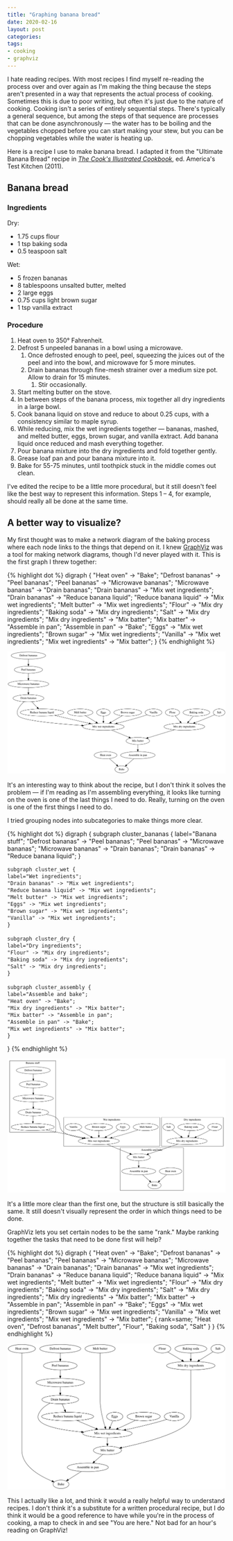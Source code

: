 ```yaml
---
title: "Graphing banana bread"
date: 2020-02-16
layout: post
categories: 
tags: 
- cooking 
- graphviz
---
```

I hate reading recipes. With most recipes I find myself re-reading the process over and over again as I'm making the thing because the steps aren't presented in a way that represents the actual process of cooking. Sometimes this is due to poor writing, but often it's just due to the nature of cooking. Cooking isn't a series of entirely sequential steps. There's typically a general sequence, but among the steps of that sequence are processes that can be done asynchronously &#x2014; the water has to be boiling and the vegetables chopped before you can start making your stew, but you can be chopping vegetables while the water is heating up.

Here is a recipe I use to make banana bread. I adapted it from the "Ultimate Banana Bread" recipe in [*The Cook's Illustrated Cookbook*](https://www.amazon.com/gp/product/1933615893/ref=as_li_tl?ie=UTF8&camp=1789&creative=9325&creativeASIN=1933615893&linkCode=as2&tag=muumuus-20&linkId=67155a99163cb1b505e8b871641a4570), ed. America's Test Kitchen (2011).


## Banana bread


### Ingredients

Dry:

-   1.75 cups flour
-   1 tsp baking soda
-   0.5 teaspoon salt

Wet:

-   5 frozen bananas
-   8 tablespoons unsalted butter, melted
-   2 large eggs
-   0.75 cups light brown sugar
-   1 tsp vanilla extract


### Procedure

1.  Heat oven to 350° Fahrenheit.
2.  Defrost 5 unpeeled bananas in a bowl using a microwave.
    1.  Once defrosted enough to peel, peel, squeezing the juices out of the peel and into the bowl, and microwave for 5 more minutes.
    2.  Drain bananas through fine-mesh strainer over a medium size pot. Allow to drain for 15 minutes.
        1.  Stir occasionally.
3.  Start melting butter on the stove.
4.  In between steps of the banana process, mix together all dry ingredients in a large bowl.
5.  Cook banana liquid on stove and reduce to about 0.25 cups, with a consistency similar to maple syrup.
6.  While reducing, mix the wet ingredients together &#x2014; bananas, mashed, and melted butter, eggs, brown sugar, and vanilla extract. Add banana liquid once reduced and mash everything together.
7.  Pour banana mixture into the dry ingredients and fold together gently.
8.  Grease loaf pan and pour banana mixture into it.
9.  Bake for 55-75 minutes, until toothpick stuck in the middle comes out clean.

I've edited the recipe to be a little more procedural, but it still doesn't feel like the best way to represent this information. Steps 1 &#x2013; 4, for example, should really all be done at the same time.


## A better way to visualize?

My first thought was to make a network diagram of the baking process where each node links to the things that depend on it. I knew [GraphViz](https://www.graphviz.org/) was a tool for making network diagrams, though I'd never played with it. This is the first graph I threw together:

{% highlight dot %}
digraph {
    "Heat oven" -> "Bake";
    "Defrost bananas" -> "Peel bananas";
    "Peel bananas" -> "Microwave bananas";
    "Microwave bananas" -> "Drain bananas";
    "Drain bananas" -> "Mix wet ingredients";
    "Drain bananas" -> "Reduce banana liquid";
    "Reduce banana liquid" -> "Mix wet ingredients";
    "Melt butter" -> "Mix wet ingredients";
    "Flour" -> "Mix dry ingredients";
    "Baking soda" -> "Mix dry ingredients";
    "Salt" -> "Mix dry ingredients";
    "Mix dry ingredients" -> "Mix batter";
    "Mix batter" -> "Assemble in pan";
    "Assemble in pan" -> "Bake";
    "Eggs" -> "Mix wet ingredients";
    "Brown sugar" -> "Mix wet ingredients";
    "Vanilla" -> "Mix wet ingredients";
    "Mix wet ingredients" -> "Mix batter";
}
{% endhighlight %}

![img](/img/banana-bread-graph.svg "Node-link diagram of the banana bread baking procedure.")

It's an interesting way to think about the recipe, but I don't think it solves the problem &#x2014; if I'm reading as I'm assembling everything, it looks like turning on the oven is one of the last things I need to do. Really, turning on the oven is one of the first things I need to do. 

I tried grouping nodes into subcategories to make things more clear.

{% highlight dot %}
digraph {
    subgraph cluster_bananas {
	label="Banana stuff";
	"Defrost bananas" -> "Peel bananas";
	"Peel bananas" -> "Microwave bananas";
	"Microwave bananas" -> "Drain bananas";
	"Drain bananas" -> "Reduce banana liquid";
    }

    subgraph cluster_wet {
	label="Wet ingredients";
	"Drain bananas" -> "Mix wet ingredients";
	"Reduce banana liquid" -> "Mix wet ingredients";
	"Melt butter" -> "Mix wet ingredients";
	"Eggs" -> "Mix wet ingredients";
	"Brown sugar" -> "Mix wet ingredients";
	"Vanilla" -> "Mix wet ingredients";
    }

    subgraph cluster_dry {
	label="Dry ingredients";
	"Flour" -> "Mix dry ingredients";
	"Baking soda" -> "Mix dry ingredients";
	"Salt" -> "Mix dry ingredients";
    }

    subgraph cluster_assembly {
	label="Assemble and bake";
	"Heat oven" -> "Bake";
	"Mix dry ingredients" -> "Mix batter";
	"Mix batter" -> "Assemble in pan";
	"Assemble in pan" -> "Bake";
	"Mix wet ingredients" -> "Mix batter";
    }
}
{% endhighlight %}

![img](/img/banana-bread-graph-with-subcategories.svg "Banana bread baking procedure node-link diagram, with subcategories.")

It's a little more clear than the first one, but the structure is still basically the same. It still doesn't visually represent the order in which things need to be done.

GraphViz lets you set certain nodes to be the same "rank." Maybe ranking together the tasks that need to be done first will help?

{% highlight dot %}
digraph {
    "Heat oven" -> "Bake";
    "Defrost bananas" -> "Peel bananas";
    "Peel bananas" -> "Microwave bananas";
    "Microwave bananas" -> "Drain bananas";
    "Drain bananas" -> "Mix wet ingredients";
    "Drain bananas" -> "Reduce banana liquid";
    "Reduce banana liquid" -> "Mix wet ingredients";
    "Melt butter" -> "Mix wet ingredients";
    "Flour" -> "Mix dry ingredients";
    "Baking soda" -> "Mix dry ingredients";
    "Salt" -> "Mix dry ingredients";
    "Mix dry ingredients" -> "Mix batter";
    "Mix batter" -> "Assemble in pan";
    "Assemble in pan" -> "Bake";
    "Eggs" -> "Mix wet ingredients";
    "Brown sugar" -> "Mix wet ingredients";
    "Vanilla" -> "Mix wet ingredients";
    "Mix wet ingredients" -> "Mix batter";
    { rank=same; "Heat oven", "Defrost bananas", "Melt butter", "Flour", "Baking soda", "Salt" }
}
{% endhighlight %}

![img](/img/banana-bread-graph-with-rank.svg "Banana bread baking procedure node-link diagram, with ranked nodes.")

This I actually like a lot, and think it would a really helpful way to understand recipes. I don't think it's a substitute for a written procedural recipe, but I do think it would be a good reference to have while you're in the process of cooking, a map to check in and see "You are here." Not bad for an hour's reading on GraphViz!
